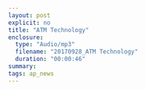 ```yaml
---
layout: post
explicit: no
title: "ATM Technology"
enclosure:
  type: "Audio/mp3"
  filename: "20170928_ATM Technology"
  duration: "00:00:46"
summary:
tags: ap_news
---
```



